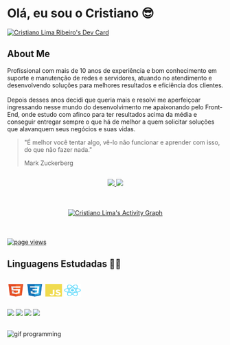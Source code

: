 
# Olá, eu sou o Cristiano 😎

<a href="https://app.daily.dev/cristianolima"><img src="https://api.daily.dev/devcards/2f3a93c5777148caba169dca44d239ea.png?r=163" width="400" alt="Cristiano Lima Ribeiro's Dev Card"/></a>

## About Me 

Profissional com mais de 10 anos de experiência e bom conhecimento em suporte e manutenção de redes e servidores, atuando no atendimento e desenvolvendo soluções para melhores resultados e eficiência dos clientes.<br><br>
Depois desses anos decidi que queria mais e resolvi me aperfeiçoar ingressando nesse mundo do desenvolvimento me apaixonando pelo Front-End, onde estudo com afinco para ter resultados acima da média e conseguir entregar sempre o que há de melhor a quem solicitar soluções que alavanquem seus negócios e suas vidas.

> "É melhor você tentar algo, vê-lo não funcionar e aprender com isso, do que não fazer nada." <br>
> 
> 
> Mark Zuckerberg 

##
<div align="center">
  <a href="https://github.com/cristianolimaribeiro">
  <img height="150em" src="https://github-readme-stats.vercel.app/api?username=cristianolimaribeiro&show_icons=true&theme=dracula&include_all_commits=true&count_private=true"/>
  <img height="150em" src="https://github-readme-stats.vercel.app/api/top-langs/?username=cristianolimaribeiro&layout=compact&langs_count=7&theme=dracula"/>
</div>
<br><br>
  
<div align="center"><br> 
  <a href="https://github.com/cristianolimaribeiro"><img width="760px" alt="Cristiano Lima's Activity Graph" src="https://activity-graph.herokuapp.com/graph?username=cristianolimaribeiro&custom_title=Cristiano%20Lima%27s%20Contribution%20Graph&theme=react-dark" /></a>
<br><br><br><br>
</div>
<a href="https://github.com/cristianolimaribeiro">
    <img src="https://komarev.com/ghpvc/?username=cristianolimaribeiro" alt="page views" />
</a

 ##
 ## Linguagens Estudadas :man_student:
  
<div style="display: inline_block"><br>  
  <img align="center" alt="Cristiano-HTML" height="30" width="40" src="https://raw.githubusercontent.com/devicons/devicon/master/icons/html5/html5-original.svg">
  <img align="center" alt="Cristiano-CSS" height="30" width="40" src="https://raw.githubusercontent.com/devicons/devicon/master/icons/css3/css3-original.svg">
  <img align="center" alt="Cristiano-JS" height="30" width="40" src="https://raw.githubusercontent.com/devicons/devicon/master/icons/javascript/javascript-plain.svg">
  <img align="center" alt="Cristiano-React-JS" height="30" width="40" src="https://raw.githubusercontent.com/devicons/devicon/master/icons/react/react-original.svg">
</div>
  
  ##
 
 <div>
   <a href="https://instagram.com/eu.cristianolima" target="_blank"><img src="https://img.shields.io/badge/-Instagram-%23E4405F?style=for-the-badge&logo=instagram&logoColor=white" target="_blank"></a>
   <a href = "mailto:cristiano.lima.ribeiro@gmail.com"><img src="https://img.shields.io/badge/-Gmail-%23333?style=for-the-badge&logo=gmail&logoColor=white" target="_blank"></a>
   <a href="https://www.linkedin.com/in/cristiano-lima-ribeiro" target="_blank"><img src="https://img.shields.io/badge/-LinkedIn-%230077B5?style=for-the-badge&logo=linkedin&logoColor=white" target="_blank"></a>
   <a href="https://cristianolimaribeiro.github.io/portfolio/" target="_blank"><img src="https://img.shields.io/badge/-GitHub.io-%23FFA500?style=for-the-badge&logo=github&logoColor=white" target="_blank"></a>
 </div>
  
  ## 
  ![gif programming](http://clubedosgeeks.com.br/wp-content/uploads/2016/01/dormrm.gif)
